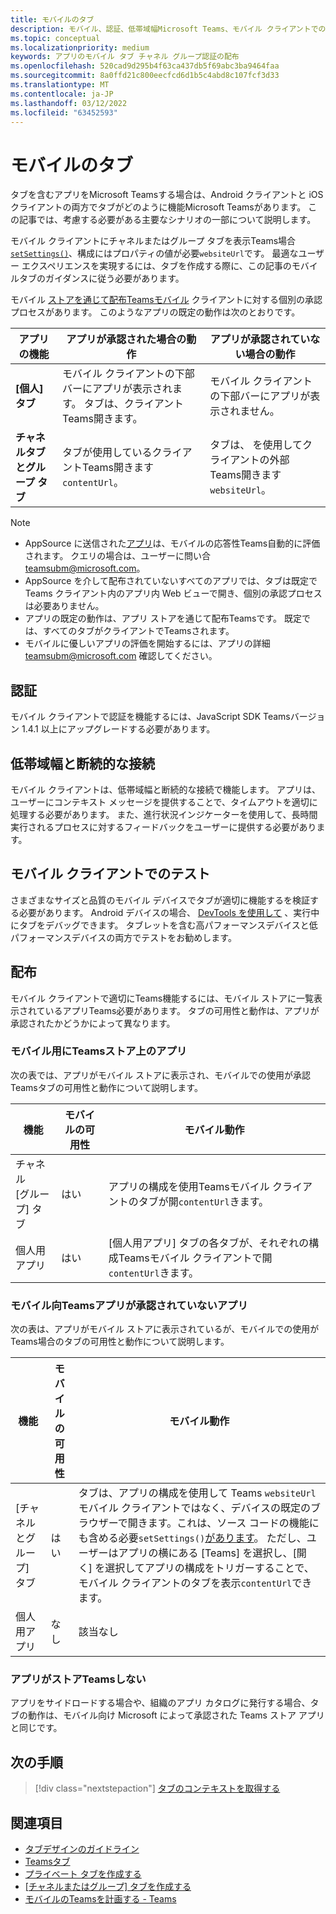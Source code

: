 ```yaml
---
title: モバイルのタブ
description: モバイル、認証、低帯域幅Microsoft Teams、モバイル クライアントでのテスト、配布などについて、タブを実装する方法について学習します。
ms.topic: conceptual
ms.localizationpriority: medium
keywords: アプリのモバイル タブ チャネル グループ認証の配布
ms.openlocfilehash: 520cad9d295b4f63ca437db5f69abc3ba9464faa
ms.sourcegitcommit: 8a0ffd21c800eecfcd6d1b5c4abd8c107fcf3d33
ms.translationtype: MT
ms.contentlocale: ja-JP
ms.lasthandoff: 03/12/2022
ms.locfileid: "63452593"
---
```

# <a name="tabs-on-mobile"></a>モバイルのタブ

タブを含むアプリをMicrosoft Teamsする場合は、Android クライアントと iOS クライアントの両方でタブがどのように機能Microsoft Teamsがあります。 この記事では、考慮する必要がある主要なシナリオの一部について説明します。

モバイル クライアントにチャネルまたはグループ タブを表示Teams場合[`setSettings()`](/javascript/api/@microsoft/teams-js/microsoftteams.settings?view=msteams-client-js-latest#@microsoft-teams-js-microsoftteams-settings-setsettings&preserve-view=true)、構成にはプロパティの値が必要`websiteUrl`です。 最適なユーザー エクスペリエンスを実現するには、タブを作成する際に、この記事のモバイルタブのガイダンスに従う必要があります。

モバイル [ストアを通じて配布Teamsモバイル](~/concepts/deploy-and-publish/appsource/publish.md) クライアントに対する個別の承認プロセスがあります。 このようなアプリの既定の動作は次のとおりです。

| **アプリの機能** | **アプリが承認された場合の動作** | **アプリが承認されていない場合の動作** |
| --- | --- | --- |
| **[個人] タブ** | モバイル クライアントの下部バーにアプリが表示されます。 タブは、クライアントTeams開きます。 | モバイル クライアントの下部バーにアプリが表示されません。 |
| **チャネルタブとグループ タブ** | タブが使用しているクライアントTeams開きます`contentUrl`。 | タブは、 を使用してクライアントの外部Teams開きます`websiteUrl`。 |

> [!NOTE]
>
> * AppSource に送信された[アプリ](https://appsource.microsoft.com)は、モバイルの応答性Teams自動的に評価されます。 クエリの場合は、ユーザーに問い合 teamsubm@microsoft.com。
> * AppSource を介して配布されていないすべてのアプリでは、タブは既定で Teams クライアント内のアプリ内 Web ビューで開き、個別の承認プロセスは必要ありません。
> * アプリの既定の動作は、アプリ ストアを通じて配布Teamsです。 既定では、すべてのタブがクライアントでTeamsされます。
> * モバイルに優しいアプリの評価を開始するには、アプリの詳細 teamsubm@microsoft.com 確認してください。

## <a name="authentication"></a>認証

モバイル クライアントで認証を機能するには、JavaScript SDK Teamsバージョン 1.4.1 以上にアップグレードする必要があります。

## <a name="low-bandwidth-and-intermittent-connections"></a>低帯域幅と断続的な接続

モバイル クライアントは、低帯域幅と断続的な接続で機能します。 アプリは、ユーザーにコンテキスト メッセージを提供することで、タイムアウトを適切に処理する必要があります。 また、進行状況インジケーターを使用して、長時間実行されるプロセスに対するフィードバックをユーザーに提供する必要があります。

## <a name="testing-on-mobile-clients"></a>モバイル クライアントでのテスト

さまざまなサイズと品質のモバイル デバイスでタブが適切に機能するを検証する必要があります。 Android デバイスの場合、 [DevTools を使用して](~/tabs/how-to/developer-tools.md) 、実行中にタブをデバッグできます。 タブレットを含む高パフォーマンスデバイスと低パフォーマンスデバイスの両方でテストをお勧めします。

## <a name="distribution"></a>配布

モバイル クライアントで適切にTeams機能するには、モバイル ストアに一覧表示されているアプリTeams必要があります。 タブの可用性と動作は、アプリが承認されたかどうかによって異なります。

### <a name="apps-on-teams-store-approved-for-mobile"></a>モバイル用にTeamsストア上のアプリ

次の表では、アプリがモバイル ストアに表示され、モバイルでの使用が承認Teamsタブの可用性と動作について説明します。

|機能   |モバイルの可用性   |モバイル動作|
|----------|-----------|------------|
|チャネル <br /> [グループ] タブ|はい|アプリの構成を使用Teamsモバイル クライアントのタブが開`contentUrl`きます。|
|個人用アプリ|はい|[個人用アプリ] タブの各タブが、それぞれの構成Teamsモバイル クライアントで開`contentUrl`きます。|

### <a name="apps-on-teams-store-not-approved-for-mobile"></a>モバイル向Teamsアプリが承認されていないアプリ

次の表は、アプリがモバイル ストアに表示されているが、モバイルでの使用がTeams場合のタブの可用性と動作について説明します。

| 機能 | モバイルの可用性 | モバイル動作 |
|----------|-----------|------------|
|[チャネルとグループ] タブ|はい|タブは、アプリの構成を使用して Teams `websiteUrl` モバイル クライアントではなく、デバイスの既定のブラウザーで開きます。これは、ソース コードの機能にも含める必要`setSettings()`[があります](/microsoftteams/platform/tabs/how-to/using-teams-client-sdk#settings-namespace)。 ただし、ユーザーはアプリの横にある [Teams] を選択し、[開く]  を選択してアプリの構成をトリガーすることで、モバイル クライアントのタブを表示`contentUrl`できます。|
|個人用アプリ|なし|該当なし|

### <a name="apps-not-on-teams-store"></a>アプリがストアTeamsしない

アプリをサイドロードする場合や、組織のアプリ カタログに発行する場合、タブの動作は、モバイル向け Microsoft によって承認された Teams ストア アプリと同じです。

## <a name="next-step"></a>次の手順

> [!div class="nextstepaction"]
> [タブのコンテキストを取得する](~/tabs/how-to/access-teams-context.md)

## <a name="see-also"></a>関連項目

* [タブデザインのガイドライン](~/tabs/design/tabs.md)
* [Teamsタブ](~/tabs/what-are-tabs.md)
* [プライベート タブを作成する](~/tabs/how-to/create-personal-tab.md)
* [[チャネルまたはグループ] タブを作成する](~/tabs/how-to/create-channel-group-tab.md)
* [モバイルのTeamsを計画する - Teams](~/concepts/design/plan-responsive-tabs-for-teams-mobile.md)

